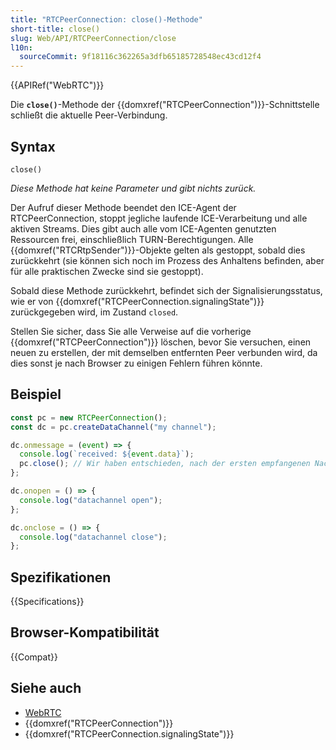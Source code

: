 ```yaml
---
title: "RTCPeerConnection: close()-Methode"
short-title: close()
slug: Web/API/RTCPeerConnection/close
l10n:
  sourceCommit: 9f18116c362265a3dfb65185728548ec43cd12f4
---
```


{{APIRef("WebRTC")}}

Die **`close()`**-Methode der {{domxref("RTCPeerConnection")}}-Schnittstelle schließt die aktuelle Peer-Verbindung.

## Syntax

```js-nolint
close()
```

_Diese Methode hat keine Parameter und gibt nichts zurück._

Der Aufruf dieser Methode beendet den ICE-Agent der RTCPeerConnection, stoppt jegliche laufende ICE-Verarbeitung und alle aktiven Streams. Dies gibt auch alle vom ICE-Agenten genutzten Ressourcen frei, einschließlich TURN-Berechtigungen. Alle {{domxref("RTCRtpSender")}}-Objekte gelten als gestoppt, sobald dies zurückkehrt (sie können sich noch im Prozess des Anhaltens befinden, aber für alle praktischen Zwecke sind sie gestoppt).

Sobald diese Methode zurückkehrt, befindet sich der Signalisierungsstatus, wie er von {{domxref("RTCPeerConnection.signalingState")}} zurückgegeben wird, im Zustand `closed`.

Stellen Sie sicher, dass Sie alle Verweise auf die vorherige {{domxref("RTCPeerConnection")}} löschen, bevor Sie versuchen, einen neuen zu erstellen, der mit demselben entfernten Peer verbunden wird, da dies sonst je nach Browser zu einigen Fehlern führen könnte.

## Beispiel

```js
const pc = new RTCPeerConnection();
const dc = pc.createDataChannel("my channel");

dc.onmessage = (event) => {
  console.log(`received: ${event.data}`);
  pc.close(); // Wir haben entschieden, nach der ersten empfangenen Nachricht zu schließen
};

dc.onopen = () => {
  console.log("datachannel open");
};

dc.onclose = () => {
  console.log("datachannel close");
};
```

## Spezifikationen

{{Specifications}}

## Browser-Kompatibilität

{{Compat}}

## Siehe auch

- [WebRTC](/de/docs/Web/API/WebRTC_API)
- {{domxref("RTCPeerConnection")}}
- {{domxref("RTCPeerConnection.signalingState")}}
